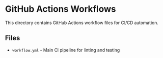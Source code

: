 # GitHub Actions Workflows

This directory contains GitHub Actions workflow files for CI/CD automation.

## Files
- `workflow.yml` - Main CI pipeline for linting and testing
